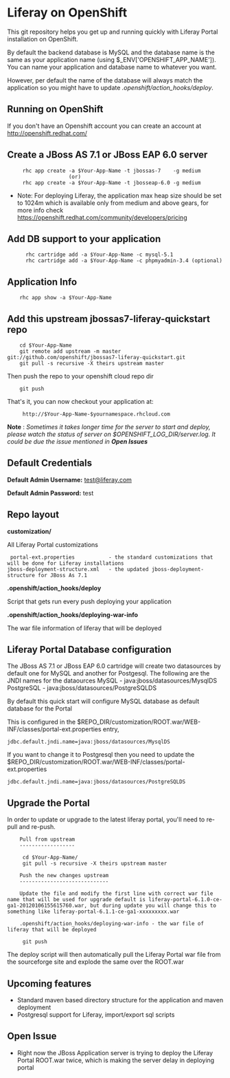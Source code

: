 Liferay on OpenShift
===================

This git repository helps you get up and running quickly with Liferay Portal installation
on OpenShift.  

By default the backend database is MySQL and the database name is the
same as your application name (using $_ENV['OPENSHIFT_APP_NAME']).  You can name
your application and database name to whatever you want.  

However, per default the name of the database will always match the application so you might have to update *.openshift/action_hooks/deploy*.


Running on OpenShift
--------------------

If you don't have an Openshift account you can create an account at http://openshift.redhat.com/ 

Create a JBoss AS 7.1 or JBoss EAP 6.0 server
---------------------------------------------
         rhc app create -a $Your-App-Name -t jbossas-7    -g medium
	                    (or)
         rhc app create -a $Your-App-Name -t jbosseap-6.0 -g medium
    
* Note: For deploying Liferay, the application max heap size should be set to 1024m which is available only from medium and above gears, for more info check https://openshift.redhat.com/community/developers/pricing
	
Add DB support to your application
----------------------------------
          rhc cartridge add -a $Your-App-Name -c mysql-5.1
          rhc cartridge add -a $Your-App-Name -c phpmyadmin-3.4 (optional)
		
Application Info
----------------
        rhc app show -a $Your-App-Name


Add this upstream jbossas7-liferay-quickstart repo
--------------------------------------------------

        cd $Your-App-Name
        git remote add upstream -m master git://github.com/openshift/jbossas7-liferay-quickstart.git
        git pull -s recursive -X theirs upstream master
	
   Then push the repo to your openshift cloud repo dir

        git push

   That's it, you can now checkout your application at:

         http://$Your-App-Name-$yournamespace.rhcloud.com
         
__Note__ : 
_Sometimes it takes longer time for the server to start and deploy, please watch the status of server on $OPENSHIFT_LOG_DIR/server.log.  It could be due the issue mentioned in **Open Issues**_

Default Credentials
-------------------

**Default Admin Username:** test@liferay.com

**Default Admin Password:** test

Repo layout
-----------

**customization/** 

All Liferay Portal customizations

     portal-ext.properties           - the standard customizations that will be done for Liferay installations
    jboss-deployment-structure.xml   - the updated jboss-deployment-structure for JBoss As 7.1
		
**.openshift/action_hooks/deploy** 

Script that gets run every push deploying your application

**.openshift/action_hooks/deploying-war-info**

The war file information of liferay that will be deployed

Liferay Portal Database configuration
-------------------------------------

The JBoss AS 7.1 or JBoss EAP 6.0 cartridge will create two datasources by default one for MySQL and another for Postgesql.  The following are 
the JNDI names for the dataources
		MySQL      - java:jboss/datasources/MysqlDS
		PostgreSQL - java:jboss/datasources/PostgreSQLDS

By default this quick start will configure MySQL database as default database for the Portal

This is configured in the $REPO_DIR/customization/ROOT.war/WEB-INF/classes/portal-ext.properties entry,
	
	jdbc.default.jndi.name=java:jboss/datasources/MysqlDS
		
If you want to change it to Postgresql then you need to update the $REPO_DIR/customization/ROOT.war/WEB-INF/classes/portal-ext.properties

	jdbc.default.jndi.name=java:jboss/datasources/PostgreSQLDS
	
Upgrade the Portal
------------------

In order to update or upgrade to the latest liferay portal, you'll need to re-pull
and re-push.

        Pull from upstream
        ------------------

         cd $Your-App-Name/
         git pull -s recursive -X theirs upstream master

        Push the new changes upstream
        -----------------------------

        Update the file and modify the first line with correct war file name that will be used for upgrade default is liferay-portal-6.1.0-ce-ga1-20120106155615760.war, but during update you will change this to something like liferay-portal-6.1.1-ce-ga1-xxxxxxxxx.war
 
        .openshift/action_hooks/deploying-war-info - the war file of liferay that will be deployed

         git push

       
The deploy script will then automatically pull the Liferay Portal war file from the sourceforge site and explode the same over the ROOT.war


Upcoming features
----------------

* Standard maven based directory structure for the application and maven deployment
* Postgresql support for Liferay, import/export sql scripts

Open Issue
----------

* Right now the JBoss Application server is trying to deploy the Liferay Portal ROOT.war twice, which is making the server delay in deploying portal 
